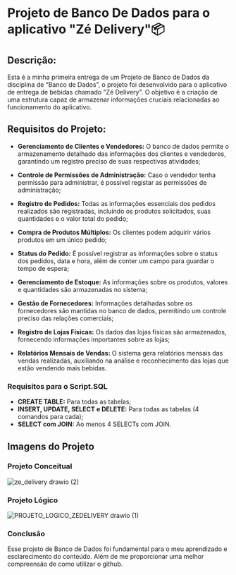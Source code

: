 # Projeto de Banco De Dados para o aplicativo "Zé Delivery"📦

## Descrição:
Esta é a minha primeira entrega de um Projeto de Banco de Dados da disciplina de “Banco de Dados”, o projeto foi desenvolvido para o aplicativo de entrega de bebidas chamado "Zé Delivery". O objetivo é a criação de uma estrutura capaz de armazenar informações cruciais relacionadas ao funcionamento do aplicativo.

## Requisitos do Projeto:

+ **Gerenciamento de Clientes e Vendedores:** O banco de dados permite o armazenamento detalhado das informações dos clientes e vendedores, garantindo um registro preciso de suas respectivas atividades;

+ **Controle de Permissões de Administração:** Caso o vendedor tenha permissão para administrar, é possível registar as permissões de administração;

+ **Registro de Pedidos:** Todas as informações essenciais dos pedidos realizados são registradas, incluindo os produtos solicitados, suas quantidades e o valor total do pedido;

+ **Compra de Produtos Múltiplos:** Os clientes podem adquirir vários produtos em um único pedido;

+ **Status do Pedido:** É possível registrar as informações sobre o status dos pedidos, data e hora, além de conter um campo para guardar o tempo de espera;

+ **Gerenciamento de Estoque:** As informações sobre os produtos, valores e quantidades são armazenadas no sistema;

+ **Gestão de Fornecedores:** Informações detalhadas sobre os fornecedores são mantidas no banco de dados, permitindo um controle preciso das relações comerciais;

+ **Registro de Lojas Físicas:** Os dados das lojas físicas são armazenados, fornecendo informações importantes sobre as lojas;

+ **Relatórios Mensais de Vendas:** O sistema gera relatórios mensais das vendas realizadas, auxiliando na análise e reconhecimento das lojas que estão vendendo mais bebidas.

### Requisitos para o Script.SQL
+ **CREATE TABLE:** Para todas as tabelas;
+ **INSERT, UPDATE, SELECT e DELETE:** Para todas as tabelas (4 comandos para cada);
+ **SELECT com JOIN:** Ao menos 4 SELECTs com JOiN.

## Imagens do Projeto
### Projeto Conceitual
![ze_delivery drawio (2)](https://github.com/anacristinags/Banco_de_Dados/assets/145061688/f9908ba9-54c5-4559-a242-3ea5b31d75a2)
### Projeto Lógico 
![PROJETO_LOGICO_ZEDELIVERY drawio (1)](https://github.com/anacristinags/BD_Ze_Delivery/assets/145061688/9debb5f4-6c63-405a-91e6-0e76f0318fd3) 

### Conclusão  
Esse projeto de Banco de Dados foi fundamental para o meu aprendizado e esclarecimento do conteúdo. Além de me proporcionar uma melhor compreensão de como utilizar o github.
